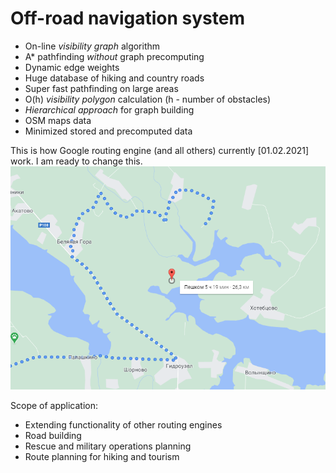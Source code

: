 # Off-road navigation system
- On-line _visibility graph_ algorithm
- A* pathfinding _without_ graph precomputing
- Dynamic edge weights
- Huge database of hiking and country roads
- Super fast pathfinding on large areas
- O(h) _visibility polygon_ calculation (h - number of obstacles)
- _Hierarchical approach_ for graph building
- OSM maps data
- Minimized stored and precomputed data

This is how Google routing engine (and all others) currently [01.02.2021] work. I am ready to change this.
![](maps/Google_maps.png)

Scope of application:
- Extending functionality of other routing engines  
- Road building  
- Rescue and military operations planning  
- Route planning for hiking and tourism  
